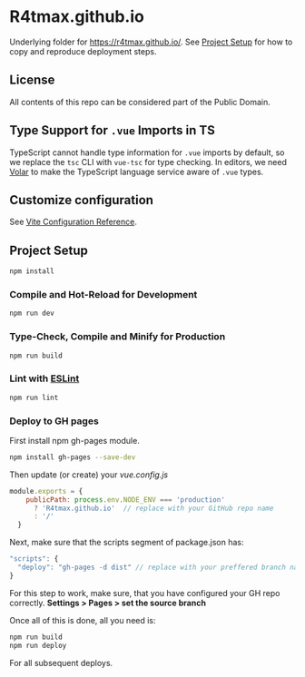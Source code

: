 # R4tmax.github.io
Underlying folder for https://r4tmax.github.io/.
See [Project Setup](#project-setup) for how to copy and reproduce deployment steps.

## License
All contents of this repo can be considered part of the Public Domain.

## Type Support for `.vue` Imports in TS

TypeScript cannot handle type information for `.vue` imports by default, so we replace the `tsc` CLI with `vue-tsc` for type checking. In editors, we need [Volar](https://marketplace.visualstudio.com/items?itemName=Vue.volar) to make the TypeScript language service aware of `.vue` types.

## Customize configuration

See [Vite Configuration Reference](https://vite.dev/config/).

## Project Setup

```sh
npm install
```

### Compile and Hot-Reload for Development

```sh
npm run dev
```

### Type-Check, Compile and Minify for Production

```sh
npm run build
```

### Lint with [ESLint](https://eslint.org/)

```sh
npm run lint
```
### Deploy to GH pages
First install npm gh-pages module.
```sh
npm install gh-pages --save-dev
```
Then update (or create) your *vue.config.js*

```js
module.exports = {
    publicPath: process.env.NODE_ENV === 'production'
      ? 'R4tmax.github.io'  // replace with your GitHub repo name
      : '/'
  }
```

Next, make sure that the scripts segment of package.json has: 
```js
"scripts": {
  "deploy": "gh-pages -d dist" // replace with your preffered branch name
}
```
For this step to work, make sure, that you have configured your GH repo correctly.
**Settings > Pages > set the source branch**

Once all of this is done, all you need is:
```sh
npm run build
npm run deploy
```
For all subsequent deploys.
